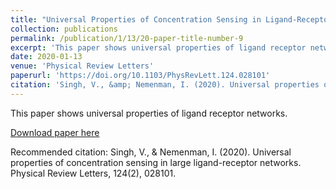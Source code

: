 ```yaml
---
title: "Universal Properties of Concentration Sensing in Ligand-Receptor Networks"
collection: publications
permalink: /publication/1/13/20-paper-title-number-9
excerpt: 'This paper shows universal properties of ligand receptor networks.'
date: 2020-01-13
venue: 'Physical Review Letters'
paperurl: 'https://doi.org/10.1103/PhysRevLett.124.028101'
citation: 'Singh, V., &amp; Nemenman, I. (2020). Universal properties of concentration sensing in large ligand-receptor networks. Physical Review Letters, 124(2), 028101.'
---
```

This paper shows universal properties of ligand receptor networks.

[Download paper here](https://vijaysinghncat.github.io/files/paper9.pdf)

Recommended citation: Singh, V., & Nemenman, I. (2020). Universal properties of concentration sensing in large ligand-receptor networks. Physical Review Letters, 124(2), 028101.
